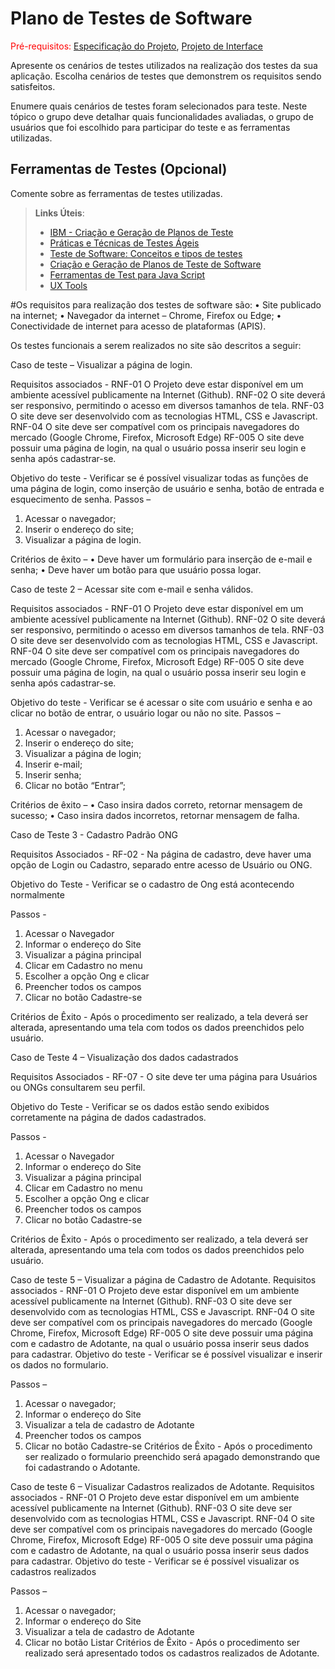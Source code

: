 # Plano de Testes de Software

<span style="color:red">Pré-requisitos: <a href="2-Especificação do Projeto.md"> Especificação do Projeto</a></span>, <a href="3-Projeto de Interface.md"> Projeto de Interface</a>

Apresente os cenários de testes utilizados na realização dos testes da sua aplicação. Escolha cenários de testes que demonstrem os requisitos sendo satisfeitos.

Enumere quais cenários de testes foram selecionados para teste. Neste tópico o grupo deve detalhar quais funcionalidades avaliadas, o grupo de usuários que foi escolhido para participar do teste e as ferramentas utilizadas.
 
## Ferramentas de Testes (Opcional)

Comente sobre as ferramentas de testes utilizadas.
 
> **Links Úteis**:
> - [IBM - Criação e Geração de Planos de Teste](https://www.ibm.com/developerworks/br/local/rational/criacao_geracao_planos_testes_software/index.html)
> - [Práticas e Técnicas de Testes Ágeis](http://assiste.serpro.gov.br/serproagil/Apresenta/slides.pdf)
> -  [Teste de Software: Conceitos e tipos de testes](https://blog.onedaytesting.com.br/teste-de-software/)
> - [Criação e Geração de Planos de Teste de Software](https://www.ibm.com/developerworks/br/local/rational/criacao_geracao_planos_testes_software/index.html)
> - [Ferramentas de Test para Java Script](https://geekflare.com/javascript-unit-testing/)
> - [UX Tools](https://uxdesign.cc/ux-user-research-and-user-testing-tools-2d339d379dc7)


#Os requisitos para realização dos testes de software são:
•	Site publicado na internet;
•	Navegador da internet – Chrome, Firefox ou Edge;
•	Conectividade de internet para acesso de plataformas (APIS).

Os testes funcionais a serem realizados no site são descritos a seguir:

Caso de teste – Visualizar a página de login.

Requisitos associados - 
RNF-01	O Projeto deve estar disponível em um ambiente acessível publicamente na Internet (Github). 
RNF-02	O site deverá ser responsivo, permitindo o acesso em diversos tamanhos de tela.
RNF-03	O site deve ser desenvolvido com as tecnologias HTML, CSS e Javascript. 
RNF-04	O site deve ser compatível com os principais navegadores do mercado (Google Chrome, Firefox, Microsoft Edge)
RF-005	O site deve possuir uma página de login, na qual o usuário possa inserir seu login e senha após cadastrar-se.

Objetivo do teste - Verificar se é possível visualizar todas as funções de uma página de login, como inserção de usuário e senha, botão de entrada e esquecimento de senha.
Passos – 
1)	Acessar o navegador;
2)	Inserir o endereço do site;
3)	Visualizar a página de login.

Critérios de êxito – 
•	Deve haver um formulário para inserção de e-mail e senha;
•	Deve haver um botão para que usuário possa logar.


Caso de teste 2 – Acessar site com e-mail e senha válidos.

Requisitos associados - 
RNF-01	O Projeto deve estar disponível em um ambiente acessível publicamente na Internet (Github). 
RNF-02	O site deverá ser responsivo, permitindo o acesso em diversos tamanhos de tela.
RNF-03	O site deve ser desenvolvido com as tecnologias HTML, CSS e Javascript. 
RNF-04	O site deve ser compatível com os principais navegadores do mercado (Google Chrome, Firefox, Microsoft Edge)
RF-005	O site deve possuir uma página de login, na qual o usuário possa inserir seu login e senha após cadastrar-se.

Objetivo do teste - Verificar se é acessar o site com usuário e senha e ao clicar no botão de entrar, o usuário logar ou não no site.
Passos – 
1)	Acessar o navegador;
2)	Inserir o endereço do site;
3)	Visualizar a página de login;
4)	Inserir e-mail;
5)	Inserir senha;
6)	Clicar no botão “Entrar”;

Critérios de êxito – 
•	Caso insira dados correto, retornar mensagem de sucesso;
•	Caso insira dados incorretos, retornar mensagem de falha.


Caso de Teste 3 - Cadastro Padrão ONG

Requisitos Associados -
RF-02 - Na página de cadastro, deve haver uma opção de Login ou Cadastro, separado entre acesso de Usuário ou ONG.

Objetivo do Teste -
Verificar se o cadastro de Ong está acontecendo normalmente

Passos -
1) Acessar o Navegador
2) Informar o endereço do Site
3) Visualizar a página principal
4) Clicar em Cadastro no menu
5) Escolher a opção Ong e clicar
6) Preencher todos os campos
7) Clicar no botão Cadastre-se

Critérios de Êxito -
Após o procedimento ser realizado, a tela deverá ser alterada, apresentando uma tela com todos os dados preenchidos pelo usuário.

Caso de Teste 4 – Visualização dos dados cadastrados

Requisitos Associados -
RF-07 - O site deve ter uma página para Usuários ou ONGs consultarem seu perfil.

Objetivo do Teste -
Verificar se os dados estão sendo exibidos corretamente na página de dados cadastrados.

Passos -
1) Acessar o Navegador
2) Informar o endereço do Site
3) Visualizar a página principal
4) Clicar em Cadastro no menu
5) Escolher a opção Ong e clicar
6) Preencher todos os campos
7) Clicar no botão Cadastre-se

Critérios de Êxito -
Após o procedimento ser realizado, a tela deverá ser alterada, apresentando uma tela com todos os dados preenchidos pelo usuário.


Caso de teste 5 – Visualizar a página de Cadastro de Adotante.
Requisitos associados - RNF-01 O Projeto deve estar disponível em um ambiente acessível publicamente na Internet (Github). RNF-03 O site deve ser desenvolvido com as tecnologias HTML, CSS e Javascript. RNF-04 O site deve ser compatível com os principais navegadores do mercado (Google Chrome, Firefox, Microsoft Edge) RF-005 O site deve possuir uma página com e cadastro de Adotante, na qual o usuário possa inserir seus dados para cadastrar.
Objetivo do teste - Verificar se é possível visualizar  e inserir os dados no formulario.

Passos –
1.	Acessar o navegador;
2.	Informar o endereço do Site
3.	Visualizar a tela de cadastro de Adotante
4.	Preencher todos os campos
5.	Clicar no botão Cadastre-se
Critérios de Êxito - Após o procedimento ser realizado o formulario preenchido será apagado demonstrando que foi cadastrando o Adotante.

Caso de teste 6 – Visualizar Cadastros realizados de Adotante.
Requisitos associados - RNF-01 O Projeto deve estar disponível em um ambiente acessível publicamente na Internet (Github). RNF-03 O site deve ser desenvolvido com as tecnologias HTML, CSS e Javascript. RNF-04 O site deve ser compatível com os principais navegadores do mercado (Google Chrome, Firefox, Microsoft Edge) RF-005 O site deve possuir uma página com e cadastro de Adotante, na qual o usuário possa inserir seus dados para cadastrar.
Objetivo do teste - Verificar se é possível visualizar  os cadastros realizados 

Passos –
1.	Acessar o navegador;
2.	Informar o endereço do Site
3.	Visualizar a tela de cadastro de Adotante
4.	Clicar no botão Listar
Critérios de Êxito - Após o procedimento ser realizado será apresentado todos os cadastros realizados de Adotante.



